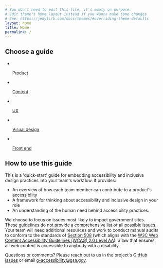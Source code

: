 ```yaml
---
# You don't need to edit this file, it's empty on purpose.
# Edit theme's home layout instead if you wanna make some changes
# See: https://jekyllrb.com/docs/themes/#overriding-theme-defaults
layout: home
title: Home
permalink: /
---
```


<h2>Choose a guide</h2>
<ul class="home-roles-list">
  <li>
    <a href="{{ site.baseurl }}/product/getting-started/">
      <img src="{{ site.baseurl }}/assets/img/icons/product.svg" alt="">
      <p>Product<i class="fa fa-chevron-right" aria-hidden="true"></i></p>
    </a>
  </li>
  <li>
    <a href="{{ site.baseurl }}/content-design/getting-started/">
      <img src="{{ site.baseurl }}/assets/img/icons/content.svg" alt="">
      <p>Content<i class="fa fa-chevron-right" aria-hidden="true"></i></p>
    </a>
  </li>
  <li>
    <a href="{{ site.baseurl }}/ux/getting-started/">
      <img src="{{ site.baseurl }}/assets/img/icons/ux.svg" alt="">
      <p>UX<i class="fa fa-chevron-right" aria-hidden="true"></i></p>
    </a>
  </li>
  <li>
    <a href="{{ site.baseurl }}/visual-design/getting-started/">
      <img src="{{ site.baseurl }}/assets/img/icons/visual-design.svg" alt="">
      <p>Visual design<i class="fa fa-chevron-right" aria-hidden="true"></i></p>
    </a>
  </li>
  <li>
    <a href="{{ site.baseurl }}/front-end/getting-started/">
      <img src="{{ site.baseurl }}/assets/img/icons/front-end.svg" alt="">
      <p>Front end<i class="fa fa-chevron-right" aria-hidden="true"></i></p>
    </a>
  </li>
</ul>

<h2>How to use this guide</h2>
This is a 'quick-start' guide for embedding accessibility and inclusive design practices into your team's workflow. It provides:

- An overview of how each team member can contribute to a product's accessibility
- A framework for thinking about accessibility and inclusive design in your role
- An understanding of the human need behind accessibility practices.

We choose to focus on issues most likely to impact government sites. These guidelines do not provide a comprehensive list of all possible issues. Your team will need additional resources and work to conduct manual audits to conform to the standards of [Section 508](https://www.section508.gov/) (which aligns with the [W3C Web Content Accessibility Guidelines (WCAG) 2.0 Level AA](https://www.w3.org/WAI/WCAG20/quickref/)), a law that ensures all web content is accessible to anybody with a disability.

Questions or comments? Please reach out to us in the project's [GitHub issues](https://github.com/18F/accessibility-playbook/issues/) or email [g-accessibility@gsa.gov](mailto:g-accessibility@gsa.gov).
